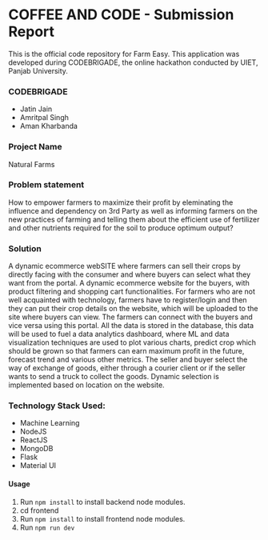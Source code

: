# COFFEE AND CODE - Submission Report

This is the official code repository for Farm Easy. This application was developed during CODEBRIGADE, the online hackathon conducted by UIET, Panjab University.

### CODEBRIGADE
* Jatin Jain
* Amritpal Singh
* Aman Kharbanda

### __Project Name__
Natural Farms

### Problem statement

How to empower farmers to maximize their profit by eleminating the influence and dependency on 3rd Party as well as informing farmers on the new practices of farming and telling them
about the efficient use of fertilizer and other nutrients required for the soil to produce optimum output?

### Solution

A dynamic ecommerce webSITE where farmers can sell their crops by directly facing with the consumer and where buyers can select what they want from the portal.
A dynamic ecommerce website for the buyers, with product filtering and shopping cart 
functionalities.
For farmers who are not well acquainted with technology, farmers have to register/login and then they can put their crop details on the website, which will be uploaded to the site where buyers can view.
The farmers can connect with the buyers and vice versa using this portal.
All the data is stored in the database, this data will be used to fuel a data analytics
dashboard, where ML and data visualization techniques are used to plot various charts, 
predict crop which should be grown so that farmers can earn maximum profit
in the future, forecast trend and various other metrics.
The seller and buyer select the way of exchange of goods, either
through a courier client or if the seller wants to send a truck to collect the goods.
Dynamic selection is implemented based on location on the website.


### Technology Stack Used:

* Machine Learning
* NodeJS
* ReactJS
* MongoDB
* Flask
* Material UI


#### Usage
1. Run ```npm install``` to install backend node modules.
2. cd frontend
3. Run ```npm install``` to install frontend node modules.
4. Run ```npm run dev```